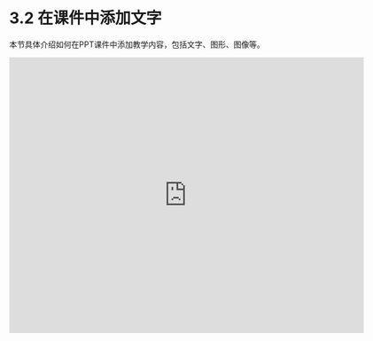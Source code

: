 # 3.2  在课件中添加文字
本节具体介绍如何在PPT课件中添加教学内容，包括文字、图形、图像等。

<iframe frameborder="0" width="640" height="498" src="https://v.qq.com/iframe/player.html?vid=k05287lxn5d&tiny=0&auto=0" allowfullscreen></iframe>

